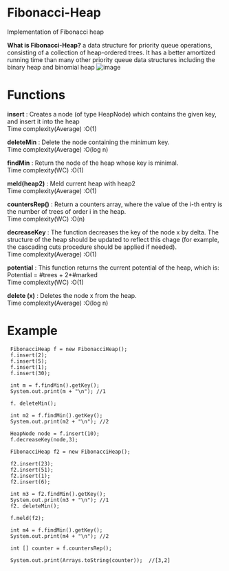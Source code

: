 # Fibonacci-Heap
Implementation of Fibonacci heap

**What is Fibonacci-Heap?**
a data structure for priority queue operations, consisting of a collection of heap-ordered trees. It has a better amortized running time than many other priority queue data structures including the binary heap and binomial heap
![image](https://user-images.githubusercontent.com/69398302/114304160-62703180-9ada-11eb-9f12-b71fc346a1bf.png)

# Functions <br/>

**insert** :
Creates a node (of type HeapNode) which contains the given key, and insert it into the heap <br/>
Time complexity(Average) :O(1)


**deleteMin** :
Delete the node containing the minimum key.<br/>
Time complexity(Average) :O(log n)


**findMin** :
 Return the node of the heap whose key is minimal.<br/>
Time complexity(WC) :O(1)

**meld(heap2)** :
Meld current heap with heap2<br/>
Time complexity(Average) :O(1)


**countersRep()** :
Return a counters array, where the value of the i-th entry is the number of
trees of order i in the heap.<br/>
Time complexity(WC) :O(n)

**decreaseKey** :
The function decreases the key of the node x by delta. The structure of the
heap should be updated to reflect this chage (for example, the cascading cuts
procedure should be applied if needed).<br/>
Time complexity(Average) :O(1)

**potential** :
This function returns the current potential of the heap, which is: Potential = #trees + 2*#marked<br/>
Time complexity(WC) :O(1)

**delete (x)** : 
 Deletes the node x from the heap.<br/>
Time complexity(Average) :O(log n)


# Example <br/>
```
 FibonacciHeap f = new FibonacciHeap();
 f.insert(2);
 f.insert(5);
 f.insert(1);
 f.insert(30);
		
 int m = f.findMin().getKey();
 System.out.print(m + "\n"); //1
		
 f. deleteMin();
		
 int m2 = f.findMin().getKey();
 System.out.print(m2 + "\n"); //2
			
 HeapNode node = f.insert(10);
 f.decreaseKey(node,3);	
			
 FibonacciHeap f2 = new FibonacciHeap();
		
 f2.insert(23);
 f2.insert(51);
 f2.insert(1);
 f2.insert(6);
		
 int m3 = f2.findMin().getKey();
 System.out.print(m3 + "\n"); //1
 f2. deleteMin();
		
 f.meld(f2);
		
 int m4 = f.findMin().getKey();
 System.out.print(m4 + "\n"); //2
		
 int [] counter = f.countersRep();
		
 System.out.print(Arrays.toString(counter));  //[3,2]		
```


